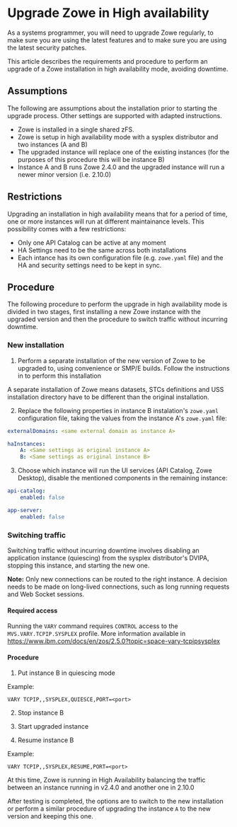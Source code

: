 # Upgrade Zowe in High availability

As a systems programmer, you will need to upgrade Zowe regularly, to make sure you are using the latest features and to make sure you are using the latest security patches.

This article describes the requirements and procedure to perform an upgrade of a Zowe installation in high availability mode, avoiding downtime.

## Assumptions

The following are assumptions about the installation prior to starting the upgrade process. Other settings are supported with adapted instructions.

- Zowe is installed in a single shared zFS.
- Zowe is setup in high availability mode with a sysplex distributor and two instances (A and B)
- The upgraded instance will replace one of the existing instances (for the purposes of this procedure this will be instance B)
- Instance A and B runs Zowe 2.4.0 and the upgraded instance will run a newer minor version (i.e. 2.10.0)

## Restrictions

Upgrading an installation in high availability means that for a period of time, one or more instances will run at different maintainance levels. This possibility comes with a few restrictions:

- Only one API Catalog can be active at any moment
- HA Settings need to be the same across both installations
- Each intance has its own configuration file (e.g. `zowe.yaml` file) and the HA and security settings need to be kept in sync.

## Procedure

The following procedure to perform the upgrade in high availability mode is divided in two stages, first installing a new Zowe instance with the upgraded version and then the procedure to switch traffic without incurring downtime.

### New installation

1. Perform a separate installation of the new version of Zowe to be upgraded to, using convenience or SMP/E builds. Follow the instructions in <!-- TODO link to existing installation process --> to perform this installation

A separate installation of Zowe means datasets, STCs definitions and USS installation directory have to be different than the original installation.

2. Replace the following properties in instance B instalation's `zowe.yaml` configuration file, taking the values from the instance A's `zowe.yaml` file:

```yaml
externalDomains: <same external domain as instance A>

haInstances:
    A: <Same settings as original instance A>
    B: <Same settings as original instance B>
```

3. Choose which instance will run the UI services (API Catalog, Zowe Desktop), disable the mentioned components in the remaining instance:

```yaml
api-catalog:
    enabled: false

app-server:
    enabled: false
```

### Switching traffic

Switching traffic without incurring downtime involves disabling an application instance (quiescing) from the sysplex distributor's DVIPA, stopping this instance, and starting the new one. <!-- TODO: try what happens when the new instance finally starts, is it automatically resuming traffic? or does it wait for the manual resume command -->

**Note:** Only new connections can be routed to the right instance. A decision needs to be made on long-lived connections, such as long running requests and Web Socket sessions.

#### Required access

Running the `VARY` command requires `CONTROL` access to the `MVS.VARY.TCPIP.SYSPLEX` profile.
More information available in <https://www.ibm.com/docs/en/zos/2.5.0?topic=space-vary-tcpipsysplex>

#### Procedure

<!-- TODO link to existing IBM article about the VARY command, explicitly state which access is required in order to run such commands -->

1. Put instance B in quiescing mode

Example:

```mvs
VARY TCPIP,,SYSPLEX,QUIESCE,PORT=<port>
```

2. Stop instance B
   
3. Start upgraded instance
   
4. Resume instance B

Example:

```mvs
VARY TCPIP,,SYSPLEX,RESUME,PORT=<port>
```

At this time, Zowe is running in High Availability balancing the traffic between an instance running in v2.4.0 and another one in 2.10.0

After testing is completed, the options are to switch to the new installation or perform a similar procedure of upgrading the instance `A` to the new version and keeping this one.
